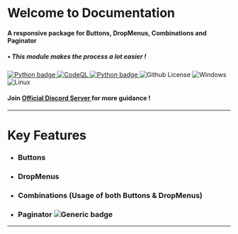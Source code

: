 # Welcome to Documentation

#### A responsive package for Buttons, DropMenus, Combinations and Paginator

##### • This module makes the process a lot easier !

<a href="https://www.python.org/" target="_blank">
<img alt="Python badge" src="http://ForTheBadge.com/images/badges/made-with-python.svg">
</a>

<a href="https://github.com/Modern-Realm/discord_btns_menus/actions/workflows/codeql-analysis.yml" target="_blank">
<img alt="CodeQL" src="https://github.com/Modern-Realm/discord_btns_menus/actions/workflows/codeql-analysis.yml/badge.svg">
</a>
<a href="https://www.python.org/downloads/" target="_blank">
<img alt="Python badge" src="https://img.shields.io/badge/Python-3.8-blue.svg">
</a>
<img alt="Github License" src="https://badgen.net/github/license/Naereen/Strapdown.js">
<img alt="Windows" src="https://svgshare.com/i/ZhY.svg">
<img alt="Linux" src="https://svgshare.com/i/Zhy.svg">

<h4>
Join <a title="click to Join" href="https://discord.gg/GVMWx5EaAN" target="_blank">
Official Discord Server
</a>  for more guidance !
</h4>

<hr/>

# Key Features

- ### Buttons

- ### DropMenus

- ### Combinations (Usage of both Buttons & DropMenus)

- ### Paginator ![Generic badge](https://img.shields.io/badge/NEW-gold.svg)

<hr/>
